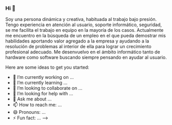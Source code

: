 ### Hi  👋
Soy una persona dinámica y creativa, habituada al trabajo bajo presión. Tengo experiencia en atención al usuario, soporte informático, seguridad, se me facilita el trabajo en equipo en la mayoría de los casos. Actualmente me encuentro en la búsqueda de un empleo en el que pueda demostrar mis habilidades aportando valor agregado a la empresa y ayudando a la resolución de problemas al interior de ella para lograr un crecimiento profesional adecuado.
Me desenvuelvo en el ámbito informático tanto de hardware como software buscando siempre pensando en ayudar al usuario.


Here are some ideas to get you started:

- 🔭 I’m currently working on ...
- 🌱 I’m currently learning ...
- 👯 I’m looking to collaborate on ...
- 🤔 I’m looking for help with ...
- 💬 Ask me about ...
- 📫 How to reach me: ...
- 😄 Pronouns: ...
- ⚡ Fun fact: ...
-->
